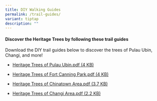```yaml
---
title: DIY Walking Guides
permalink: /trail-guides/
variant: tiptap
description: ""
---
```

<h4><strong>Discover the Heritage Trees by following these trail guides</strong></h4>
<p>Download the DIY trail guides below to discover the trees of Pulau Ubin,
Changi, and more!</p>
<ul data-tight="true" class="tight">
<li>
<p><a href="/files/Explore Page/NPARKS_DIY_Trail_Ubin_FA.pdf" rel="noopener noreferrer nofollow" target="_blank">Heritage Trees of Pulau Ubin.pdf (4 KB)</a>
</p>
</li>
<li>
<p><a href="/files/Explore Page/NPARKS_DIY_Trail_Fort_Canning_FA.pdf" rel="noopener noreferrer nofollow" target="_blank">Heritage Trees of Fort Canning Park.pdf (4 KB)</a>
</p>
</li>
<li>
<p><a href="/files/Explore Page/NPARKS_DIY_Trail_Chinatown_FA.pdf" rel="noopener noreferrer nofollow" target="_blank">Heritage Trees of Chinatown Area.pdf (3.7 KB)</a>
</p>
</li>
<li>
<p><a href="/files/Explore Page/NPARKS_DIY_Trail_Changi_FA.pdf" rel="noopener noreferrer nofollow" target="_blank">Heritage Trees of Changi Area.pdf (2.2 KB)</a>
</p>
</li>
</ul>
<p></p>